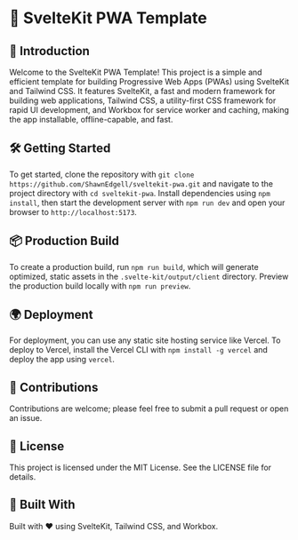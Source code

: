 # 🌟 SvelteKit PWA Template

## 🚀 Introduction

Welcome to the SvelteKit PWA Template! This project is a simple and efficient template for building Progressive Web Apps (PWAs) using SvelteKit and Tailwind CSS. It features SvelteKit, a fast and modern framework for building web applications, Tailwind CSS, a utility-first CSS framework for rapid UI development, and Workbox for service worker and caching, making the app installable, offline-capable, and fast.

## 🛠️ Getting Started

To get started, clone the repository with `git clone https://github.com/ShawnEdgell/sveltekit-pwa.git` and navigate to the project directory with `cd sveltekit-pwa`. Install dependencies using `npm install`, then start the development server with `npm run dev` and open your browser to `http://localhost:5173`.

## 📦 Production Build

To create a production build, run `npm run build`, which will generate optimized, static assets in the `.svelte-kit/output/client` directory. Preview the production build locally with `npm run preview`.

## 🌍 Deployment

For deployment, you can use any static site hosting service like Vercel. To deploy to Vercel, install the Vercel CLI with `npm install -g vercel` and deploy the app using `vercel`.

## 💬 Contributions

Contributions are welcome; please feel free to submit a pull request or open an issue.

## 📜 License

This project is licensed under the MIT License. See the LICENSE file for details.

## 💖 Built With

Built with ❤️ using SvelteKit, Tailwind CSS, and Workbox.
